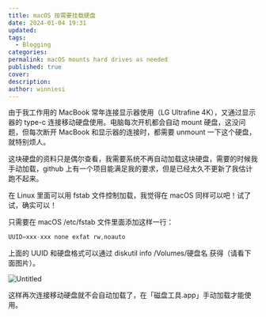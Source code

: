 ```yaml
---
title: macOS 按需要挂载硬盘
date: 2024-01-04 19:31
updated: 
tags:
  - Blogging
categories: 
permalink: macOS mounts hard drives as needed
published: true
cover: 
description: 
author: winniesi
---
```


由于我工作用的 MacBook 常年连接显示器使用（LG Ultrafine 4K），又通过显示器的 type-c 连接移动硬盘使用。电脑每次开机都会自动 mount 硬盘，这没问题，但每次断开 MacBook 和显示器的连接时，都需要 unmount 一下这个硬盘，就特别烦人。

这块硬盘的资料只是偶尔查看，我需要系统不再自动加载这块硬盘，需要的时候我手动加载，github 上有一个项目能满足我的要求，但是已经太久不更新了我估计跑不起来。

在 Linux 里面可以用 fstab 文件控制加载，我觉得在 macOS 同样可以吧！试了试，确实可以！

只需要在 macOS /etc/fstab 文件里面添加这样一行：

```jsx
UUID=xxx-xxx none exfat rw,noauto
```

上面的 UUID 和硬盘格式可以通过 diskutil info /Volumes/硬盘名 获得（请看下面图片）。

![Untitled](https://qiniuimages.baidiudiu.com/uPic/P8RyWN.png)

这样再次连接移动硬盘就不会自动加载了，在「磁盘工具.app」手动加载才能使用。